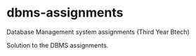 # dbms-assignments

Database Management system assignments (Third Year Btech)

Solution to the DBMS assignments.
